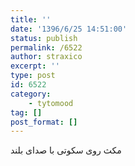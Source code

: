 ```yaml
---
title: ''
date: '1396/6/25 14:51:00'
status: publish
permalink: /6522
author: straxico
excerpt: ''
type: post
id: 6522
category:
    - tytomood
tag: []
post_format: []
---
```

مکث روی سکوتی با صدای بلند